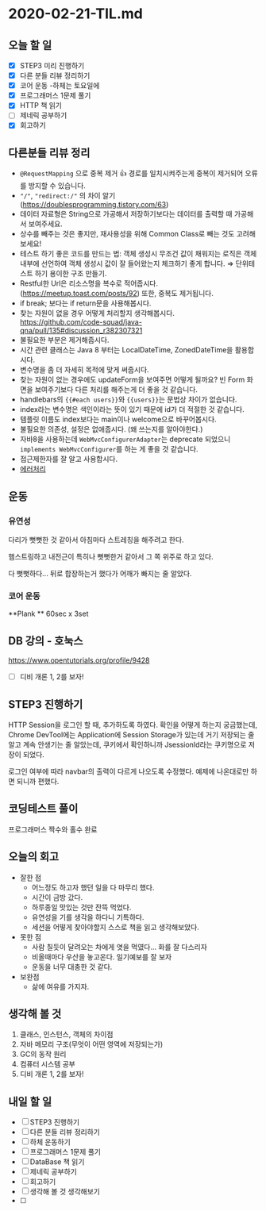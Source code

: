 # 2020-02-21-TIL.md

## 오늘 할 일

- [x] STEP3 미리 진행하기
- [x] 다른 분들 리뷰 정리하기
- [x] 코어 운동 -하체는 토요일에
- [x] 프로그래머스 1문제 풀기
- [x] HTTP 책 읽기
- [ ] 제네릭 공부하기
- [x] 회고하기

## 다른분들 리뷰 정리

- `@RequestMapping` 으로 중복 제거 👍
  경로를 일치시켜주는게 중복이 제거되어 오류를 방지할 수 있습니다.
-  `"/"`, `"redirect:/"` 의 차이 알기 (https://doublesprogramming.tistory.com/63)
- 데이터 자료형은 String으로 가공해서 저장하기보다는 데이터를 출력할 때 가공해서 보여주세요.
- 상수를 빼주는 것은 좋지만, 재사용성을 위해 Common Class로 빼는 것도 고려해보세요!
- 테스트 하기 좋은 코드를 만드는 법: 객체 생성시 무조건 값이 채워지는 로직은 객체 내부에 선언하여 객체 생성시 값이 잘 들어왔는지 체크하기 좋게 합니다. ⇒ 단위테스트 하기 용이한 구조 만들기.
- Restful한 Url은 리소스명을 복수로 적어줍시다.(https://meetup.toast.com/posts/92) 또한, 중복도 제거됩니다.
- if break; 보다는 if return문을 사용해봅시다.
- 찾는 자원이 없을 경우 어떻게 처리할지 생각해봅시다.
  https://github.com/code-squad/java-qna/pull/135#discussion_r382307321
- 불필요한 부분은 제거해줍시다.
- 시간 관련 클래스는 Java 8 부터는 LocalDateTime, ZonedDateTime을 활용합시다.
- 변수명을 좀 더 자세히 목적에 맞게 써줍시다.
- 찾는 자원이 없는 경우에도 updateForm을 보여주면 어떻게 될까요?
  빈 Form 화면을 보여주기보다 다른 처리를 해주는게 더 좋을 것 같습니다.
- handlebars의 `{{#each users}}`와 `{{users}}`는 문법상 차이가 없습니다.
- index라는 변수명은 색인이라는 뜻이 있기 때문에 id가 더 적절한 것 같습니다.
- 템플릿 이름도 index보다는 main이나 welcome으로 바꾸어봅시다.
- 불필요한 의존성, 설정은 없애줍시다. (왜 쓰는지를 알아야한다.)
- 자바8을 사용하는데 `WebMvcConfigurerAdapter`는 deprecate 되었으니 `implements WebMvcConfigurer`를 하는 게 좋을 것 같습니다.
- 접근제한자를 잘 알고 사용합시다.
- [에러처리](https://github.com/code-squad/java-qna/pull/137#discussion_r382504515)

## 운동

### 유연성

다리가 뻣뻣한 것 같아서 아침마다 스트레칭을 해주려고 한다.

햄스트링하고 내전근이 특히나 뻣뻣한거 같아서 그 쪽 위주로 하고 있다.

다 뻣뻣하다... 뒤로 합장하는거 했다가 어깨가 빠지는 줄 알았다.

### 코어 운동

**Plank ** 60sec x 3set

## DB 강의 - 호눅스

https://www.opentutorials.org/profile/9428

- [ ] 디비 개론 1, 2를 보자!

## STEP3 진행하기

HTTP Session을 로그인 할 때, 추가하도록 하였다. 확인을 어떻게 하는지 궁금했는데, Chrome DevTool에는 Application에 Session Storage가 있는데 거기 저장되는 줄 알고 계속 안생기는 줄 알았는데, 쿠키에서 확인하니까 JsessionId라는 쿠키명으로 저장이 되었다.

로그인 여부에 따라 navbar의 출력이 다르게 나오도록 수정했다. 예제에 나온대로만 하면 되니까 편했다.

## 코딩테스트 풀이

프로그래머스 짝수와 홀수 완료

## 오늘의 회고

- 잘한 점
  - 어느정도 하고자 했던 일을 다 마무리 했다.
  - 시간이 금방 갔다.
  - 하루종일 맛있는 것만 잔뜩 먹었다.
  - 유연성을 기를 생각을 하다니 기특하다.
  - 세션을 어떻게 찾아야할지 스스로 책을 읽고 생각해보았다.
- 못한 점
  - 사람 칠듯이 달려오는 차에게 엿을 먹였다... 화를 잘 다스리자
  - 비올때마다 우산을 놓고온다. 일기예보를 잘 보자
  - 운동을 너무 대충한 것 같다.
- 보완점
  - 삶에 여유를 가지자.

## 생각해 볼 것

1. 클래스, 인스턴스, 객체의 차이점
2. 자바 메모리 구조(무엇이 어떤 영역에 저장되는가)
3. GC의 동작 원리
4. 컴퓨터 시스템 공부
5. 디비 개론 1, 2를 보자!

## 내일 할 일

- [ ] STEP3 진행하기
- [ ] 다른 분들 리뷰 정리하기
- [ ] 하체 운동하기
- [ ] 프로그래머스 1문제 풀기
- [ ] DataBase 책 읽기
- [ ] 제네릭 공부하기
- [ ] 회고하기
- [ ] 생각해 볼 것 생각해보기
- [ ] 